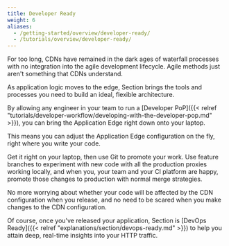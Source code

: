 ```yaml
---
title: Developer Ready
weight: 6
aliases:
  - /getting-started/overview/developer-ready/
  - /tutorials/overview/developer-ready/
---
```


For too long, CDNs have remained in the dark ages of waterfall processes with no integration into the agile development lifecycle. Agile methods just aren't something that CDNs understand.

As application logic moves to the edge, Section brings the tools and processes you need to build an ideal, flexible architecture.

By allowing any engineer in your team to run a [Developer PoP]({{< relref "tutorials/developer-workflow/developing-with-the-developer-pop.md" >}}), you can bring the Application Edge right down onto your laptop.

This means you can adjust the Application Edge configuration on the fly, right where you write your code.

Get it right on your laptop, then use Git to promote your work. Use feature branches to experiment with new code with all the production proxies working locally, and when you, your team and your CI platform are happy, promote those changes to production with normal merge strategies.

No more worrying about whether your code will be affected by the CDN configuration when you release, and no need to be scared when you make changes to the CDN configuration.

Of course, once you've released your application, Section is [DevOps Ready]({{< relref "explanations/section/devops-ready.md" >}}) to help you attain deep, real-time insights into your HTTP traffic.
